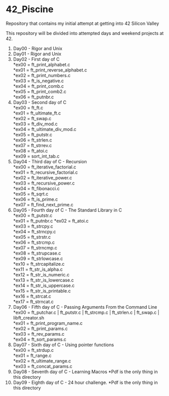 # 42_Piscine
Repository that contains my initial attempt at getting into 42 Silicon Valley

This repository will be divided into attempted days and weekend projects at 42.


1) Day00 - Rigor and Unix
2) Day01 - Rigor and Unix
3) Day02 - First day of C  
  *ex00 = ft_print_alphabet.c  
  *ex01 = ft_print_reverse_alphabet.c  
  *ex02 = ft_print_numbers.c  
  *ex03 = ft_is_negative.c  
  *ex04 = ft_print_comb.c  
  *ex05 = ft_print_comb2.c  
  *ex06 = ft_putnbr.c  
4) Day03 - Second day of C  
  *ex00 = ft_ft.c  
  *ex01 = ft_ultimate_ft.c  
  *ex02 = ft_swap.c  
  *ex03 = ft_div_mod.c  
  *ex04 = ft_ultimate_div_mod.c  
  *ex05 = ft_putstr.c  
  *ex06 = ft_strlen.c  
  *ex07 = ft_strrev.c  
  *ex08 = ft_atoi.c  
  *ex09 = sort_int_tab.c  
5) Day04 - Third day of C - Recursion  
  *ex00 = ft_iterative_factorial.c  
  *ex01 = ft_recursive_factorial.c  
  *ex02 = ft_iterative_power.c  
  *ex03 = ft_recursive_power.c  
  *ex04 = ft_fibonacci.c  
  *ex05 = ft_sqrt.c  
  *ex06 = ft_is_prime.c  
  *ex07 = ft_find_next_prime.c  
6) Day05 - Fourth day of C - The Standard Library in C  
  *ex00 = ft_putstr.c  
  *ex01 = ft_putnbr.c
  *ex02 = ft_atoi.c  
  *ex03 = ft_strcpy.c  
  *ex04 = ft_strncpy.c  
  *ex05 = ft_strstr.c  
  *ex06 = ft_strcmp.c  
  *ex07 = ft_strncmp.c  
  *ex08 = ft_strupcase.c  
  *ex09 = ft_strlowcase.c  
  *ex10 = ft_strcapitalize.c  
  *ex11 = ft_str_is_alpha.c  
  *ex12 = ft_str_is_numeric.c  
  *ex13 = ft_str_is_lowercase.c  
  *ex14 = ft_str_is_uppercase.c  
  *ex15 = ft_str_is_printable.c  
  *ex16 = ft_strcat.c  
  *ex17 = ft_strncat.c  
7) Day06 - Fifth day of C - Passing Arguments From the Command Line  
  *ex00 = ft_putchar.c | ft_putstr.c | ft_strcmp.c | ft_strlen.c | ft_swap.c | libft_creator.sh  
  *ex01 = ft_print_program_name.c  
  *ex02 = ft_print_params.c  
  *ex03 = ft_rev_params.c  
  *ex04 = ft_sort_params.c  
8) Day07 - Sixth day of C - Using pointer functions  
  *ex00 = ft_strdup.c  
  *ex01 = ft_range.c  
  *ex02 = ft_ultimate_range.c  
  *ex03 = ft_concat_params.c  
9) Day08 - Seventh day of C - Learning Macros *Pdf is the only thing in this directory  
10) Day09 - Eighth day of C - 24 hour challenge. *Pdf is the only thing in this directory


